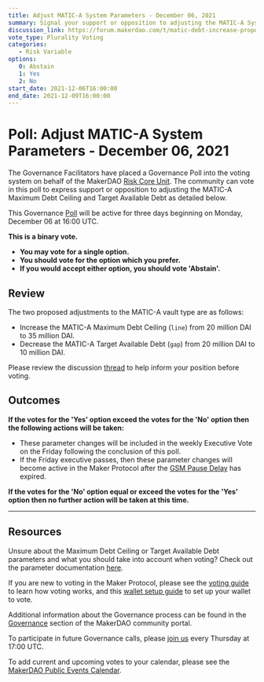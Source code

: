 ```yaml
---
title: Adjust MATIC-A System Parameters - December 06, 2021
summary: Signal your support or opposition to adjusting the MATIC-A System Parameters
discussion_link: https://forum.makerdao.com/t/matic-debt-increase-proposal-for-last-executive-of-2021/11989
vote_type: Plurality Voting
categories:
   - Risk Variable
options:
   0: Abstain
   1: Yes
   2: No
start_date: 2021-12-06T16:00:00
end_date: 2021-12-09T16:00:00
---
```

# Poll: Adjust MATIC-A System Parameters - December 06, 2021

The Governance Facilitators have placed a Governance Poll into the voting system on behalf of the MakerDAO [Risk Core Unit](https://mips.makerdao.com/mips/details/MIP39c2SP2). The community can vote in this poll to express support or opposition to adjusting the MATIC-A Maximum Debt Ceiling and Target Available Debt as detailed below.

This Governance [Poll](https://community-development.makerdao.com/en/learn/governance/on-chain-gov) will be active for three days beginning on Monday, December 06 at 16:00 UTC.

**This is a binary vote.** 
- **You may vote for a single option.** 
- **You should vote for the option which you prefer.**
- **If you would accept either option, you should vote 'Abstain'.**

## Review

The two proposed adjustments to the MATIC-A vault type are as follows:
* Increase the MATIC-A Maximum Debt Ceiling (`line`) from 20 million DAI to 35 million DAI. 
* Decrease the MATIC-A Target Available Debt (`gap`) from 20 million DAI to 10 million DAI.

Please review the discussion [thread](https://forum.makerdao.com/t/matic-debt-increase-proposal-for-last-executive-of-2021/11989) to help inform your position before voting.

## Outcomes

**If the votes for the 'Yes' option exceed the votes for the 'No' option then the following actions will be taken:**
* These parameter changes will be included in the weekly Executive Vote on the Friday following the conclusion of this poll. 
* If the Friday executive passes, then these parameter changes will become active in the Maker Protocol after the [GSM Pause Delay](https://community-development.makerdao.com/en/learn/governance/param-gsm-pause-delay) has expired.

**If the votes for the 'No' option equal or exceed the votes for the 'Yes' option then no further action will be taken at this time.**

---

## Resources

Unsure about the Maximum Debt Ceiling or Target Available Debt parameters and what you should take into account when voting? Check out the parameter documentation [here](https://makerdao.world/en/learn/governance/module-dciam).

If you are new to voting in the Maker Protocol, please see the [voting guide](https://community-development.makerdao.com/en/learn/governance/how-voting-works/) to learn how voting works, and this [wallet setup guide](https://community-development.makerdao.com/en/learn/governance/voting-setup/) to set up your wallet to vote.

Additional information about the Governance process can be found in the [Governance](https://community-development.makerdao.com/en/learn/governance) section of the MakerDAO community portal.

To participate in future Governance calls, please [join us](https://github.com/makerdao/community/tree/master/governance/governance-and-risk-meetings) every Thursday at 17:00 UTC.

To add current and upcoming votes to your calendar, please see the [MakerDAO Public Events Calendar](https://calendar.google.com/calendar/embed?src=makerdao.com_3efhm2ghipksegl009ktniomdk%40group.calendar.google.com&ctz=UTC&mode=week&showCalendars=0&showPrint=0).
